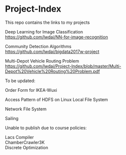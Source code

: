 # Project-Index
This repo contains the links to my projects

Deep Learning for Image Classification  
https://github.com/lwdai/NN-for-image-recognition  

Community Detection Algorithms  
https://github.com/lwdai/bigdata2017w-project  

Multi-Depot Vehicle Routing Problem  
https://github.com/lwdai/Project-Index/blob/master/Multi-Depot%20Vehicle%20Routing%20Problem.pdf  

To be updated:  

Order Form for IKEA-Wuxi  

Access Pattern of HDFS on Linux Local File System

Network File System  

Sailing  

Unable to publish due to course policies: 

Lacs Compiler  
ChamberCrawler3K  
Discrete Optimization  
